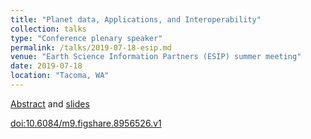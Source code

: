```yaml
---
title: "Planet data, Applications, and Interoperability"
collection: talks
type: "Conference plenary speaker"
permalink: /talks/2019-07-18-esip.md
venue: "Earth Science Information Partners (ESIP) summer meeting"
date: 2019-07-18
location: "Tacoma, WA"
---
```


[Abstract](https://esip.figshare.com/articles/presentation/Planet_data_Applications_and_Interoperability/8956526) and [slides](https://esip.figshare.com/ndownloader/files/16376078)

[doi:10.6084/m9.figshare.8956526.v1](https://doi.org/10.6084/m9.figshare.8956526.v1)

